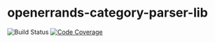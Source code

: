 # openerrands-category-parser-lib
![Build Status](https://github.com/openerrands/openerrands-category-parser-lib/workflows/Build/badge.svg)
[![Code Coverage](https://codecov.io/gh/openerrands/openerrands-category-parser-lib/branch/main/graph/badge.svg?token=4R9HL2PJ2D)](https://codecov.io/gh/openerrands/openerrands-category-parser-lib/branch/main)
